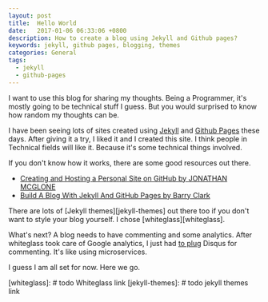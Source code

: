 ```yaml
---
layout: post
title:  Hello World
date:   2017-01-06 06:33:06 +0800
description: How to create a blog using Jekyll and Github pages?
keywords: jekyll, github pages, blogging, themes
categories: General
tags:
  - jekyll
  - github-pages
---
```


I want to use this blog for sharing my thoughts. Being a Programmer, it's mostly going to be technical stuff I guess. But you would surprised to know how random my thoughts can be.

I have been seeing lots of sites created using [Jekyll][jekyll-website] and [Github Pages][github-pages] these days. After giving it a try, I liked it and I created this site. I think people in Technical fields will like it. Because it's some technical things involved.

If you don't know how it works, there are some good resources out there.

* [Creating and Hosting a Personal Site on GitHub by JONATHAN MCGLONE][jonathan-mcglone]
* [Build A Blog With Jekyll And GitHub Pages by Barry Clark][barry-clark]

There are lots of [Jekyll themes][jekyll-themes] out there too if you don't want to style your blog yourself. I chose [whiteglass][whiteglass].

What's next? A blog needs to have commenting and some analytics. After  whiteglass took care of Google analytics, I just had [to plug][disqus-jekyll] Disqus for commenting. It's like using microservices.

I guess I am all set for now. Here we go.  

[github-pages]: https://help.github.com/categories/github-pages-basics/
[jekyll-website]: http://jekyllrb.com/
[jonathan-mcglone]: http://jmcglone.com/guides/github-pages/
[barry-clark]: https://www.smashingmagazine.com/2014/08/build-blog-jekyll-github-pages/
[disqus-jekyll]: http://stackoverflow.com/questions/21446165/how-do-i-use-disqus-comments-in-github-pages-blog-markdown
[whiteglass]: # todo Whiteglass link
[jekyll-themes]: # todo jekyll themes link
